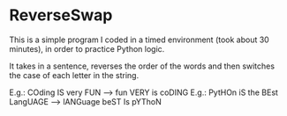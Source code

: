 # ReverseSwap

This is a simple program I coded in a timed environment (took about 30 minutes), in order to practice Python logic. 

It takes in a sentence, reverses the order of the words and then switches the case of each letter in the string.

E.g.: COding IS very FUN --> fun VERY is coDING
E.g.: PytHOn iS the BEst LangUAGE --> lANGuage beST Is pYThoN

